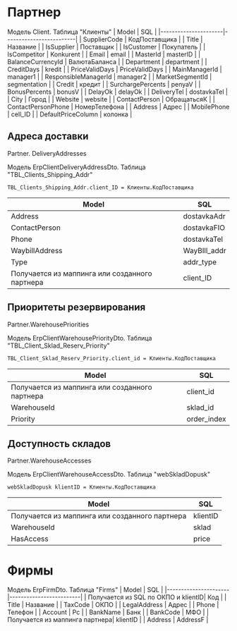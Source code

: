 ﻿# Партнер
Модель Client. Таблица "Клиенты"
| Model                | SQL                     |
|----------------------|-------------------------|
| SupplierCode         | КодПоставщика           |
| Title                | Название                |
| IsSupplier           | Поставщик               |
| IsCustomer           | Покупатель              |
| IsCompetitor         | Konkurent               |
| Email                | email                   |
| MasterId             | masterID                |
| BalanceCurrencyId    | ВалютаБаланса           |
| Department           | department              |
| CreditDays           | kredit                  |
| PriceValidDays       | PriceValidDays          |
| MainManagerId        | manager1                |
| ResponsibleManagerId | manager2                |
| MarketSegmentId      | segmentation            |
| Credit               | кредит                  |
| SurchargePercents    | penyaV                  |
| BonusPercents        | bonusV                  |
| DelayOk              | delayOk                 |
| DeliveryTel          | dostavkaTel             |
| City                 | Город                   |
| Website              | website                 |
| ContactPerson        | ОбращатьсяК             |
| ContactPersonPhone   | НомерТелефона           |
| Address              | Адрес                   |
| MobilePhone          | cell_ID                 |
| DefaultPriceColumn   | колонка                 |

## Адреса доставки
Partner. DeliveryAddresses

Модель ErpClientDeliveryAddressDto. Таблица "TBL_Clients_Shipping_Addr"

`TBL_Clients_Shipping_Addr.client_ID = Клиенты.КодПоставщика`

| Model          | SQL              |
|----------------|------------------|
| Address        | dostavkaAdr      |
| ContactPerson  | dostavkaFIO      |
| Phone          | dostavkaTel      |
| WaybillAddress | WayBIll_addr     |
| Type           | addr_type        |
| Получается из маппинга или созданного партнера       | client_ID        | 

## Приоритеты резервирования
Partner.WarehousePriorities

Модель ErpClientWarehousePriorityDto. Таблица "TBL_Client_Sklad_Reserv_Priority"

`TBL_Client_Sklad_Reserv_Priority.client_id = Клиенты.КодПоставщика`

| Model       | SQL              |
|-------------|------------------|
| Получается из маппинга или созданного партнера    | client_id        |
| WarehouseId | sklad_id         |
| Priority    | order_index      |

## Доступность складов
Partner.WarehouseAccesses

Модель ErpClientWarehouseAccessDto. Таблица "webSkladDopusk"

`webSkladDopusk klientID = Клиенты.КодПоставщика`

| Model       | SQL      |
|-------------|----------|
| Получается из маппинга или созданного партнера   | klientID |
| WarehouseId | sklad    |
| HasAccess   | price    |


# Фирмы
Модель ErpFirmDto. Таблица "Firms"
| Model                | SQL                     |
|----------------------|-------------------------|
| Получается из SQL по ОКПО и klientID| Код      |
| Title                | Название                |
| TaxCode              | ОКПО                    |
| LegalAddress         | Адрес                   |
| Phone                | Телефон                 |
| Account              | Рс                      |
| BankName             | Банк                    |
| BankCode             | МФО                     |
| Получается из маппинга партнера| klientID      |
| Address              | AddressF                |
